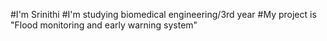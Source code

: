 #I'm Srinithi
#I'm studying biomedical engineering/3rd year
#My project is "Flood monitoring and early warning system"
